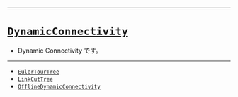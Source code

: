 _____

# [`DynamicConnectivity`](https://github.com/titan-23/Library_py/blob/main/DataStructures/DynamicConnectivity)

- Dynamic Connectivity です。

_____

- [`EulerTourTree`](EulerTourTree.md)
- [`LinkCutTree`](LinkCutTree.md)
- [`OfflineDynamicConnectivity`](OfflineDynamicConnectivity.md)
